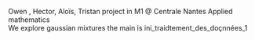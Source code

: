 Owen , Hector, Aloïs, Tristan project in M1 @ Centrale Nantes Applied mathematics\
We explore gaussian mixtures
the main is ini_traidtement_des_doçnnées_1
